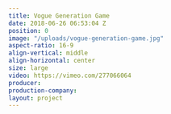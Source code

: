 ```yaml
---
title: Vogue Generation Game
date: 2018-06-26 06:53:04 Z
position: 0
image: "/uploads/vogue-generation-game.jpg"
aspect-ratio: 16-9
align-vertical: middle
align-horizontal: center
size: large
video: https://vimeo.com/277066064
producer: 
production-company: 
layout: project
---
```


